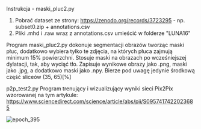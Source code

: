 Instrukcja - maski_pluc2.py

1. Pobrać dataset ze strony: https://zenodo.org/records/3723295 - np. subset0.zip + annotations.csv
2. Pliki .mhd i .raw wraz z annotations.csv umieścić w folderze "LUNA16"
  
  
Program maski_pluc2.py dokonuje segmentacji obrazów tworząc maski płuc, dodatkowo wybiera tylko te zdjęcia, na których płuca zajmują minimum 15% powierzchni. Stosuje maski na obrazach po wcześniejszej dylatacji, tak, aby wyciąć tło. Zapisuje wynikowe obrazy jako .png, maski jako .jpg, a dodatkowo maski jako .npy. Bierze pod uwagę jedynie środkową część sliceów (35, 65)[%]



p2p_test2.py
Program trenujący i wizualizujący wyniki sieci Pix2Pix wzorowanej na tym artykule: https://www.sciencedirect.com/science/article/abs/pii/S0957417422023685


![epoch_395](https://github.com/user-attachments/assets/92789200-ae22-4cca-89e3-04bb8fdaf962)
